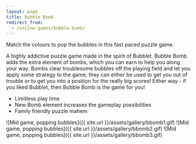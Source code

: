 ```yaml
---
layout: page
title: Bubble Bomb
redirect_from:
  - /online-games/bubble-bomb/
---
```

Match the colours to pop the bubbles in this fast paced puzzle game.

A highly addictive puzzle game made in the spirit of Bubblet. Bubble Bomb adds the extra element of bombs, which you can earn to help you along your way. Bombs clear troublesome bubbles off the playing field and let you apply some strategy to the game, they can either be used to get you out of trouble or to get you into a position for the really big scores! Either way - if you liked Bubblet, then Bubble Bomb is the game for you!

- Limitless play time
- New Bomb element increases the gameplay possibilities
- Family friendly puzzle mahem

<div class="gallery" markdown="1">

![Mid game, popping bubbles]({{ site.url }}/assets/gallery/bbomb1.gif)
![Mid game, popping bubbles]({{ site.url }}/assets/gallery/bbomb2.gif)
![Mid game, popping bubbles]({{ site.url }}/assets/gallery/bbomb3.gif)

</div>
